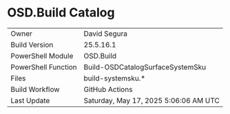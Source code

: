 ﻿# OSD.Build Catalog

| | |
|-|-|
| Owner | David Segura |
| Build Version | 25.5.16.1 |
| PowerShell Module | OSD.Build |
| PowerShell Function | Build-OSDCatalogSurfaceSystemSku |
| Files | build-systemsku.* |
| Build Workflow | GitHub Actions |
| Last Update | Saturday, May 17, 2025 5:06:06 AM UTC |
